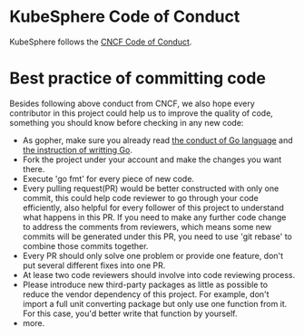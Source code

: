 # KubeSphere Code of Conduct

KubeSphere follows the [CNCF Code of Conduct](https://github.com/cncf/foundation/blob/master/code-of-conduct.md).  

# Best practice of committing code
Besides following above conduct from CNCF, we also hope every contributor in this project could help us to improve the quality of code, something you should know before checking in any new code:
 - As gopher, make sure you already read [the conduct of Go language](https://golang.org/conduct) and [the instruction of writting Go](https://golang.org/doc/effective_go.html).  
 - Fork the project under your account and make the changes you want there.  
 - Execute 'go fmt' for every piece of new code.  
 - Every pulling request(PR) would be better constructed with only one commit, this could help code reviewer to go through your code efficiently, also helpful for every follower of this project to understand what happens in this PR. If you need to make any further code change to address the comments from reviewers, which means some new commits will be generated under this PR, you need to use 'git rebase' to combine those commits together.
 - Every PR should only solve one problem or provide one feature, don't put several different fixes into one PR.  
 - At lease two code reviewers should involve into code reviewing process. 
 - Please introduce new third-party packages as little as possible to reduce the vendor dependency of this project. For example, don't import a full unit converting package but only use one function from it. For this case, you'd better write that function by yourself.
 - more.
